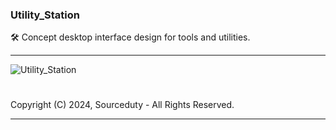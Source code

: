 ### Utility_Station

🛠️ Concept desktop interface design for tools and utilities.

***
![Utility_Station](https://github.com/sourceduty/Utility_Station/assets/123030236/1e725c05-c3ad-4222-a7ff-82586a562420)
#
Copyright (C) 2024, Sourceduty - All Rights Reserved.
***
